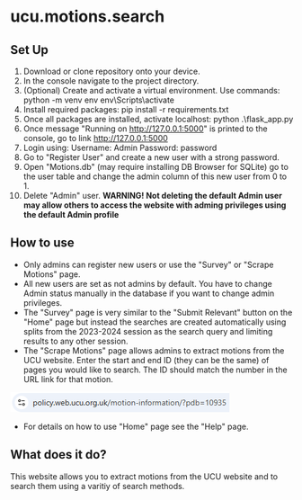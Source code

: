 # ucu.motions.search
## Set Up
1. Download or clone repository onto your device.
2. In the console navigate to the project directory.
3. (Optional) Create and activate a virtual environment.
   Use commands:
   python -m venv env
   env\Scripts\activate
5. Install required packages:
   pip install -r requirements.txt
7. Once all packages are installed, activate localhost:
   python .\flask_app.py
9. Once message "Running on http://127.0.0.1:5000" is printed to the console, go to link http://127.0.0.1:5000
10. Login using:
    Username: Admin
    Password: password
11. Go to "Register User" and create a new user with a strong password.
12. Open "Motions.db" (may require installing DB Browser for SQLite) go to the user table and change the admin column of this new user from 0 to 1.
13. Delete "Admin" user.
    **WARNING! Not deleting the default Admin user may allow others to access the website with adming privileges using the default Admin profile**
## How to use
- Only admins can register new users or use the "Survey" or "Scrape Motions" page.
- All new users are set as not admins by default. You have to change Admin status manually in the database if you want to change admin privileges.
- The "Survey" page is very similar to the "Submit Relevant" button on the "Home" page but instead the searches are created automatically using splits from the 2023-2024 session as the search query and limiting results to any other session.
- The "Scrape Motions" page allows admins to extract motions from the UCU website. Enter the start and end ID (they can be the same) of pages you would like to search. The ID should match the number in the URL link for that motion.

![URL for motion on UCU website](static/images/UCU_motion_URL.png)
- For details on how to use "Home" page see the "Help" page.
## What does it do?
This website allows you to extract motions from the UCU website and to search them using a varitiy of search methods.
